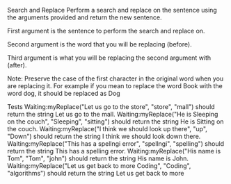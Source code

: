 Search and Replace
Perform a search and replace on the sentence using the arguments provided and return the new sentence.

First argument is the sentence to perform the search and replace on.

Second argument is the word that you will be replacing (before).

Third argument is what you will be replacing the second argument with (after).

Note: Preserve the case of the first character in the original word when you are replacing it. For example if you mean to replace the word Book with the word dog, it should be replaced as Dog

Tests
Waiting:myReplace("Let us go to the store", "store", "mall") should return the string Let us go to the mall.
Waiting:myReplace("He is Sleeping on the couch", "Sleeping", "sitting") should return the string He is Sitting on the couch.
Waiting:myReplace("I think we should look up there", "up", "Down") should return the string I think we should look down there.
Waiting:myReplace("This has a spellngi error", "spellngi", "spelling") should return the string This has a spelling error.
Waiting:myReplace("His name is Tom", "Tom", "john") should return the string His name is John.
Waiting:myReplace("Let us get back to more Coding", "Coding", "algorithms") should return the string Let us get back to more 